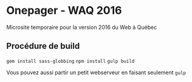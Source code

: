 # Onepager - WAQ 2016

Microsite temporaire pour la version 2016 du Web à Québec

## Procédure de build

`gem install sass-globbing`
`npm install`
`gulp build`

Vous pouvez aussi partir un petit webserveur en faisant seulement `gulp`

